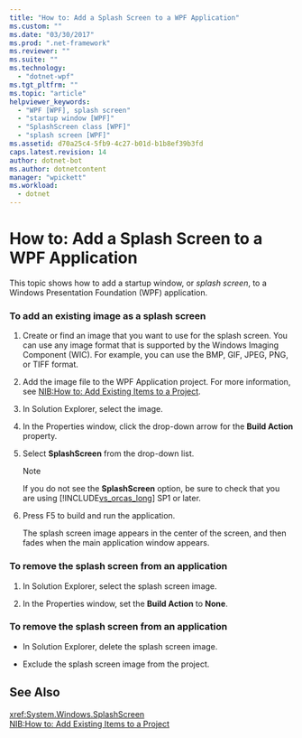 ```yaml
---
title: "How to: Add a Splash Screen to a WPF Application"
ms.custom: ""
ms.date: "03/30/2017"
ms.prod: ".net-framework"
ms.reviewer: ""
ms.suite: ""
ms.technology: 
  - "dotnet-wpf"
ms.tgt_pltfrm: ""
ms.topic: "article"
helpviewer_keywords: 
  - "WPF [WPF], splash screen"
  - "startup window [WPF]"
  - "SplashScreen class [WPF]"
  - "splash screen [WPF]"
ms.assetid: d70a25c4-5fb9-4c27-b01d-b1b8ef39b3fd
caps.latest.revision: 14
author: dotnet-bot
ms.author: dotnetcontent
manager: "wpickett"
ms.workload: 
  - dotnet
---
```

# How to: Add a Splash Screen to a WPF Application
This topic shows how to add a startup window, or *splash screen*, to a Windows Presentation Foundation (WPF) application.  
  
### To add an existing image as a splash screen  
  
1.  Create or find an image that you want to use for the splash screen. You can use any image format that is supported by the Windows Imaging Component (WIC). For example, you can use the BMP, GIF, JPEG, PNG, or TIFF format.  
  
2.  Add the image file to the WPF Application project. For more information, see [NIB:How to: Add Existing Items to a Project](http://msdn.microsoft.com/library/15f4cfb7-78ab-457f-9f14-099a25a6a2d3).  
  
3.  In Solution Explorer, select the image.  
  
4.  In the Properties window, click the drop-down arrow for the **Build Action** property.  
  
5.  Select **SplashScreen** from the drop-down list.  
  
    > [!NOTE]
    >  If you do not see the **SplashScreen** option, be sure to check that you are using [!INCLUDE[vs_orcas_long](../../../../includes/vs-orcas-long-md.md)] SP1 or later.  
  
6.  Press F5 to build and run the application.  
  
     The splash screen image appears in the center of the screen, and then fades when the main application window appears.  
  
### To remove the splash screen from an application  
  
1.  In Solution Explorer, select the splash screen image.  
  
2.  In the Properties window, set the **Build Action** to **None**.  
  
### To remove the splash screen from an application  
  
-   In Solution Explorer, delete the splash screen image.  
  
-   Exclude the splash screen image from the project.  
  
## See Also  
 <xref:System.Windows.SplashScreen>  
 [NIB:How to: Add Existing Items to a Project](http://msdn.microsoft.com/library/15f4cfb7-78ab-457f-9f14-099a25a6a2d3)
